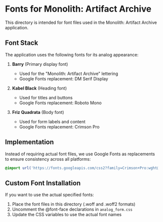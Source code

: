# Fonts for Monolith: Artifact Archive

This directory is intended for font files used in the Monolith: Artifact Archive application.

## Font Stack

The application uses the following fonts for its analog appearance:

1. **Barry** (Primary display font)
   - Used for the "Monolith: Artifact Archive" lettering
   - Google Fonts replacement: DM Serif Display

2. **Kabel Black** (Heading font)
   - Used for titles and buttons
   - Google Fonts replacement: Roboto Mono

3. **Friz Quadrata** (Body font)
   - Used for form labels and content
   - Google Fonts replacement: Crimson Pro

## Implementation

Instead of requiring actual font files, we use Google Fonts as replacements to ensure consistency across all platforms:

```css
@import url('https://fonts.googleapis.com/css2?family=Crimson+Pro:wght@400;600&family=DM+Serif+Display&family=Roboto+Mono:wght@700&display=swap');
```

## Custom Font Installation

If you want to use the actual specified fonts:

1. Place the font files in this directory (.woff and .woff2 formats)
2. Uncomment the @font-face declarations in `analog_form.css`
3. Update the CSS variables to use the actual font names 